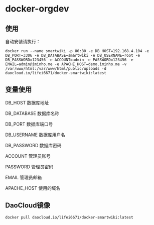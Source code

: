 # docker-orgdev

## 使用

自动安装请执行：

```
docker run --name smartwiki -p 80:80 -e DB_HOST=192.168.4.104 -e DB_PORT=3306 -e DB_DATABASE=smartwiki -e DB_USERNAME=root -e DB_PASSWORD=123456 -e ACCOUNT=admin -e PASSWORD=123456 -e EMAIL=admin@iminho.me -e APACHE_HOST=demo.iminho.me -v /var/www/html:/var/www/html/public/uploads -d daocloud.io/lifei6671/docker-smartwiki:latest
```

## 变量使用

DB_HOST 数据库地址

DB_DATABASE 数据库名称

DB_PORT 数据库端口号

DB_USERNAME 数据库用户名

DB_PASSWORD 数据库密码

ACCOUNT 管理员账号

PASSWORD 管理员密码

EMAIL  管理员邮箱

APACHE_HOST 使用的域名

## DaoCloud镜像

```
docker pull daocloud.io/lifei6671/docker-smartwiki:latest
```
